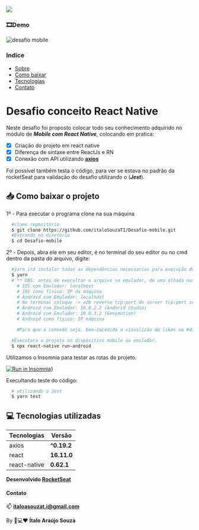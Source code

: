 <h1 aling="center" >
  <img src="https://miro.medium.com/max/2052/1*QT7NIsR-X8_SKdtI7BTghw.png"/>
</h1>

### 🎞Demo

![desafio mobile](https://user-images.githubusercontent.com/52186505/81199000-81944400-8f98-11ea-998f-608c010adf4c.gif)


### Indice
  - [Sobre](#-Desafio-conceito-React-Native)
  - [Como baixar](#-Como-baixar-o-projeto)
  - [Tecnologias](#-Tecnologias-utilizadas)
  - [Contato](#-Contato)

<h1 aling="center"> Desafio conceito React Native </h1>

Neste desafio foi proposto colocar todo seu conhecimento adquirido no módulo de ***Mobile com React Native***, colocando em pratica:
- [x] Criação do projeto em react native
- [x] Diferença de sintaxe entre ReactJs e RN
- [x] Conexão com API utilizando **[axios](https://github.com/axios/axios)**

Foi possível também testa o código, para ver se estava no padrão da rocketSeat para validação do desafio utilizando o (***Jest***).

## 📥 Como baixar o projeto

1º - Para executar o programa clone na sua máquina 
```bash
  #clone repositório
  $ git clone https://github.com/italoSouzaTI/Desafio-mobile.git
  #Entrando no diretório
  $ cd Desafio-mobile
```

2º - Depois, abra ele em seu editor, é no terminal do seu editor ou no cmd dentro da pasta do arquivo, digite:
```bash
  #yarn irá instalar todas as dependências necessarias para execução do projeto.
  $ yarn
  # ** OBS: antes de execultar o arquivo no emulador, de uma olhada nas especificações de conexão:
    # IOS com Emulador: localhost
    # IOS como físico: IP da máquina
    # Android com Emulador: localhost
    # No terminal coloque -> adb reverse tcp:port do server tcp:port server
    # Android com Emulador: 10.0.2.2 (Andorid Studio)
    # Android com Emulador: 10.0.3.2 (Genymotion)
    # Android como físico: IP máquina

    #Para que a conexão seja, bem-sucedida a visualizão do likes no #dispostivo e preciso que o back-end esteja ligado e com dados setado #nele.

  #Executara o projeto no dispositivo mobile ou emulador.
  $ npx react-native run-android
```
Utilizamos o Insomnia para testar as rotas do projeto.

[![Run in Insomnia}](https://insomnia.rest/images/run.svg)](https://insomnia.rest/run/?label=Conceitos%20de%20nodeJs&uri=https%3A%2F%2Fraw.githubusercontent.com%2FitaloSouzaTI%2FConceito-de-nodeJs%2Fmaster%2FDesafio_conceito_NodeJs_2020-05-06.json)

Execultando teste do código:
```bash
  # utilizando o Jest
  $ yarn test
```

## 💻 Tecnologias utilizadas 

|Tecnologias | Versão |
|------------|--------|
|axios        |**^0.19.2** |
|react     |**16.11.0** |
|react-native |**0.62.1** |

**Desenvolvido [RocketSeat](https://github.com/Rocketseat/bootcamp-gostack-desafios)**

#### Contato

📫 **italoasouzat.i@gmail.com**

By 📱💻❤ **Ítalo Araújo Souza**